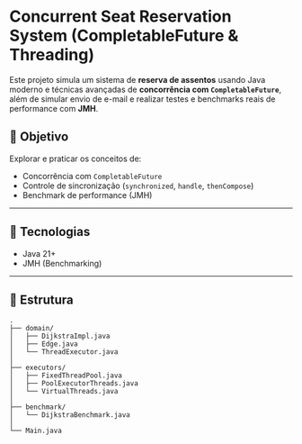 # Concurrent Seat Reservation System (CompletableFuture & Threading)

Este projeto simula um sistema de **reserva de assentos** usando Java moderno e técnicas avançadas de **concorrência com `CompletableFuture`**, além de simular envio de e-mail e realizar testes e benchmarks reais de performance com **JMH**.

## 🚀 Objetivo

Explorar e praticar os conceitos de:

- Concorrência com `CompletableFuture`
- Controle de sincronização (`synchronized`, `handle`, `thenCompose`)
- Benchmark de performance (JMH)

---

## 🔧 Tecnologias

- Java 21+
- JMH (Benchmarking)

---

## 📂 Estrutura

```shell
.
├── domain/
│   ├── DijkstraImpl.java
│   ├── Edge.java
│   └── ThreadExecutor.java
│
├── executors/
│   ├── FixedThreadPool.java
│   ├── PoolExecutorThreads.java
│   └── VirtualThreads.java
│
├── benchmark/
│   └── DijkstraBenchmark.java
│
└── Main.java

